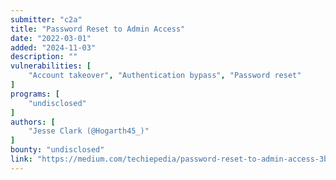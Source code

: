 ```yaml
---
submitter: "c2a"
title: "Password Reset to Admin Access"
date: "2022-03-01"
added: "2024-11-03"
description: ""
vulnerabilities: [
    "Account takeover", "Authentication bypass", "Password reset"
]
programs: [
    "undisclosed"
]
authors: [
    "Jesse Clark (@Hogarth45_)"
]
bounty: "undisclosed"
link: "https://medium.com/techiepedia/password-reset-to-admin-access-3b2a649bdc3"
---
```




